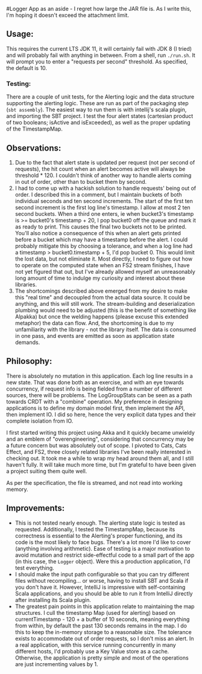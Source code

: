 #Logger App
as an aside - I regret how large the JAR file is. As I write this, I'm hoping it doesn't exceed the 
attachment limit.  

## Usage:
This requires the current LTS JDK 11, it will certainly fail with JDK 8 (I tried) 
and will probably fail with anything in between.
From a shell, run `./run.sh`. It will prompt you to enter a "requests per second" threshold. As specified, the
default is 10. 

### Testing:
There are a couple of unit tests, for the Alerting logic and the data structure supporting the alerting logic.
These are run as part of the packaging step (`sbt assembly`). The easiest way to run them is with intellij's scala plugin,
and importing the SBT project. I test the four alert states (cartesian product of two booleans; isActive and isExceeded), 
as well as the proper updating of the TimestampMap. 

## Observations:
1. Due to the fact that alert state is updated per request (not per second of requests), the hit count when an alert becomes active
will always be threshold * 120. I couldn't think of another way to handle alerts coming in out of order, 
other than to bucket them by second. 
2. I had to come up with a hackish solution to handle requests' being out of order. I described this in a comment, but
I maintain buckets of both individual seconds and ten second increments. The start of the first ten second increment is the first log line's timestamp. I allow at most 2 ten second buckets. When a third one enters, ie
when bucket3's timestamp is >= bucket0's timestamp + 20, I pop bucket0 off the queue and mark it as ready to print.
This causes the final two buckets not to be printed. You'll also notice a consequence of this when 
an alert gets printed before a bucket which may have a timestamp before the alert. I could probably mitigate this by choosing a tolerance, and when 
a log line had a timestamp > bucket0.timestamp + 5, I'd pop bucket 0. This would limit the lost data, but not eliminate it.
Most directly, I need to figure out how to operate on the computed state when an FS2 stream finishes, I have not yet figured that out,
but I've already allowed myself an unreasonably long amount of time to indulge my curiosity and interest about 
these libraries.  
3. The shortcomings described above emerged from my desire to make this "real time" and decoupled from the actual data source.
It could be anything, and this will still work. The stream-building and deserialization plumbing would need to be adjusted (this is the benefit of something like Alpakka)
but once the welding happens (please excuse this extended metaphor) the data can flow. And, the shortcoming is due to my
unfamiliarity with the library - not the library itself. The data is consumed in one pass, and events are emitted as soon as application state
demands.  

## Philosophy:
There is absolutely no mutation in this application. Each log line results in a new state. That was done both as 
an exercise, and with an eye towards concurrency, if request info is being fielded from a number of different sources, there will be problems.
The LogGroupStats can be seen as a path towards CRDT with a "combine" operation. My preference in designing applications is to
define my domain model first, then implement the API, then implement IO. I did so here, hence the very explicit data types and their complete
isolation from IO. 

I first started writing this project using Akka and it quickly became unwieldy and an emblem of "overengineering", considering that
concurrency may be a future concern but was absolutely out of scope. I pivoted to Cats, Cats Effect, and FS2,
three closely related libraries I've been really interested in checking out. It took me a while to wrap my head
around them all, and I still haven't fully. It will take much more time, but I'm grateful to have been given
a project suiting them quite well.  

As per the specification, the file is streamed, and not read into working memory. 

## Improvements:
- This is not tested nearly enough. The alerting state logic is tested as requested. Additionally, I tested the TimestampMap, because its
correctness is essential to the Alerting's proper functioning, and its code is the most likely to face bugs. There's a lot more I'd like to cover
(anything involving arithmetic). Ease of testing is a major motivation to avoid mutation and restrict side-effectful
code to a small part of the app (in this case, the `Logger` object). Were this a production application, I'd test everything. 
- I should make the input path configurable so that you can try different files without recompiling... or worse, having to
install SBT and Scala if you don't have it. However, IntelliJ is impressive with self-containing Scala applications,
and you should be able to run it from IntelliJ directly after installing its Scala plugin.
- The greatest pain points in this application relate to maintaining the map structures. I cull the timestamp Map (used for alerting) based on currentTimestamp - 120 + a buffer of 10 seconds, meaning
everything from within, by default the past 130 seconds remains in the map. I do this to keep the in-memory storage to
a reasonable size. The tolerance exists to accommodate out of order requests, so I don't miss an alert. In a real application, with this service running concurrently in many different hosts, I'd probably use a Key Value store as a cache.
Otherwise, the application is pretty simple and most of the operations are just incrementing values by 1. 



